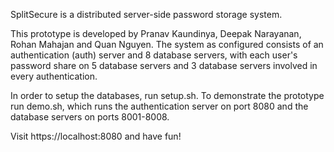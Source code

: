 SplitSecure is a distributed server-side password storage system.

This prototype is developed by Pranav Kaundinya, Deepak Narayanan, Rohan Mahajan and
Quan Nguyen. The system as configured consists of an authentication (auth) server and
8 database servers, with each user's password share on 5 database servers and 3 database
servers involved in every authentication.

In order to setup the databases, run setup.sh.
To demonstrate the prototype run demo.sh, which runs the authentication server on port 8080
and the database servers on ports 8001-8008.

Visit https://localhost:8080 and have fun!
